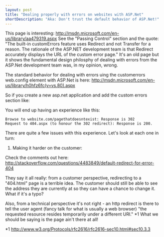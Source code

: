 ```yaml
---
layout: post
title: "Dealing properly with errors on websites with ASP.Net"
shortDescription: "Aka: Don't trust the default behavior of ASP.Net!"
---
```

This page is interesting:
http://msdn.microsoft.com/en-us/library/aa479319.aspx
See the "Passing Control" section and the quote: "The built-in customErrors feature uses Redirect and not Transfer for a reason. The rationale of the ASP.NET development team is that Redirect accurately displays the URL of the custom error page."
It's an old page but it shows the fundamental design philosphy of dealing with errors from the ASP.Net development team was, in my opinion, wrong.

The standard behavior for dealing with errors uing the customerrors web.config element with ASP.Net is here:
http://msdn.microsoft.com/en-us/library/h0hfz6fc(v=vs.80).aspx

So if you create a new asp.net application and add the custom errors section like:
	<customErrors mode="On">
		<error redirect="404.aspx" statusCode="404" />
		<error redirect="500.aspx" statusCode="500" />
	</customErrors>

You will end up having an experience like this:

	Browse to website.com/pagethatdoesntexist: Response is 302
	Request to 404.aspx (to honour the 302 redirect): Response is 200.

There are quite a few issues with this experience. Let's look at each one in turn:
	
	
1. Making it harder on the customer:


Check the comments out here:
http://stackoverflow.com/questions/4483849/default-redirect-for-error-404

They say it all really: from a customer perspective, redirecting to a "404.html" page is a terrible idea. The customer should still be able to see the address they are currently at so they can have a chance to change it. What if it's a typo?

Also, from a technical perspective it's not right - an http redirect is there to tell the user agent (fancy talk for what is usually a web browser) "the requested resource resides temporarily under a different URI." *1 What we should be saying is the page ain't there at all!



*1 http://www.w3.org/Protocols/rfc2616/rfc2616-sec10.html#sec10.3.3
